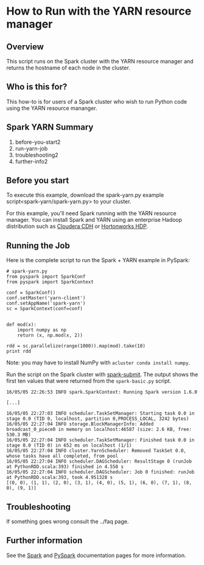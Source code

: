 How to Run with the YARN resource manager
=========================================

Overview
--------

This script runs on the Spark cluster with the YARN resource manager and
returns the hostname of each node in the cluster.

Who is this for?
----------------

This how-to is for users of a Spark cluster who wish to run Python code
using the YARN resource mananger.

Spark YARN Summary
------------------

1.  before-you-start2
2.  run-yarn-job
3.  troubleshooting2
4.  further-info2

Before you start
----------------

To execute this example, download the
spark-yarn.py example script&lt;spark-yarn/spark-yarn.py&gt; to your
cluster.

For this example, you'll need Spark running with the YARN resource
manager. You can install Spark and YARN using an enterprise Hadoop
distribution such as [Cloudera
CDH](https://www.cloudera.com/products/apache-hadoop/key-cdh-components.html)
or [Hortonworks HDP](http://hortonworks.com/products/hdp/).

Running the Job
---------------

Here is the complete script to run the Spark + YARN example in PySpark:

``` {.sourceCode .python}
# spark-yarn.py
from pyspark import SparkConf
from pyspark import SparkContext

conf = SparkConf()
conf.setMaster('yarn-client')
conf.setAppName('spark-yarn')
sc = SparkContext(conf=conf)


def mod(x):
    import numpy as np
    return (x, np.mod(x, 2))

rdd = sc.parallelize(range(1000)).map(mod).take(10)
print rdd
```

Note: you may have to install NumPy with `acluster conda install numpy`.

Run the script on the Spark cluster with
[spark-submit](https://spark.apache.org/docs/latest/submitting-applications.html).
The output shows the first ten values that were returned from the
`spark-basic.py` script.

``` {.sourceCode .text}
16/05/05 22:26:53 INFO spark.SparkContext: Running Spark version 1.6.0

[...]

16/05/05 22:27:03 INFO scheduler.TaskSetManager: Starting task 0.0 in stage 0.0 (TID 0, localhost, partition 0,PROCESS_LOCAL, 3242 bytes)
16/05/05 22:27:04 INFO storage.BlockManagerInfo: Added broadcast_0_piece0 in memory on localhost:46587 (size: 2.6 KB, free: 530.3 MB)
16/05/05 22:27:04 INFO scheduler.TaskSetManager: Finished task 0.0 in stage 0.0 (TID 0) in 652 ms on localhost (1/1)
16/05/05 22:27:04 INFO cluster.YarnScheduler: Removed TaskSet 0.0, whose tasks have all completed, from pool
16/05/05 22:27:04 INFO scheduler.DAGScheduler: ResultStage 0 (runJob at PythonRDD.scala:393) finished in 4.558 s
16/05/05 22:27:04 INFO scheduler.DAGScheduler: Job 0 finished: runJob at PythonRDD.scala:393, took 4.951328 s
[(0, 0), (1, 1), (2, 0), (3, 1), (4, 0), (5, 1), (6, 0), (7, 1), (8, 0), (9, 1)]
```

Troubleshooting
---------------

If something goes wrong consult the ../faq page.

Further information
-------------------

See the [Spark](https://spark.apache.org/) and
[PySpark](https://spark.apache.org/docs/latest/programming-guide.html)
documentation pages for more information.
